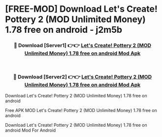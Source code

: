 # [FREE-MOD] Download Let's Create! Pottery 2 (MOD Unlimited Money) 1.78 free on android - j2m5b


<div align="center">
<h3>🔴 Download [Server1] 👉👉 <a href="https://apk-comot.site?title=Let's_Create!_Pottery_2_(MOD_Unlimited_Money)_1.78_free_on_android">Let's Create! Pottery 2 (MOD Unlimited Money) 1.78 free on android Mod Apk</a></h3><br>

<h3>🔴 Download [Server2] 👉👉 <a href="https://apk-comot.site?title=Let's_Create!_Pottery_2_(MOD_Unlimited_Money)_1.78_free_on_android">Let's Create! Pottery 2 (MOD Unlimited Money) 1.78 free on android Mod Apk</a></h3>
</div>



Download Let's Create! Pottery 2 (MOD Unlimited Money) 1.78 free on android 

Free APK MOD Let's Create! Pottery 2 (MOD Unlimited Money) 1.78 free on android 

Download Let's Create! Pottery 2 (MOD Unlimited Money) 1.78 free on android Mod For Android
